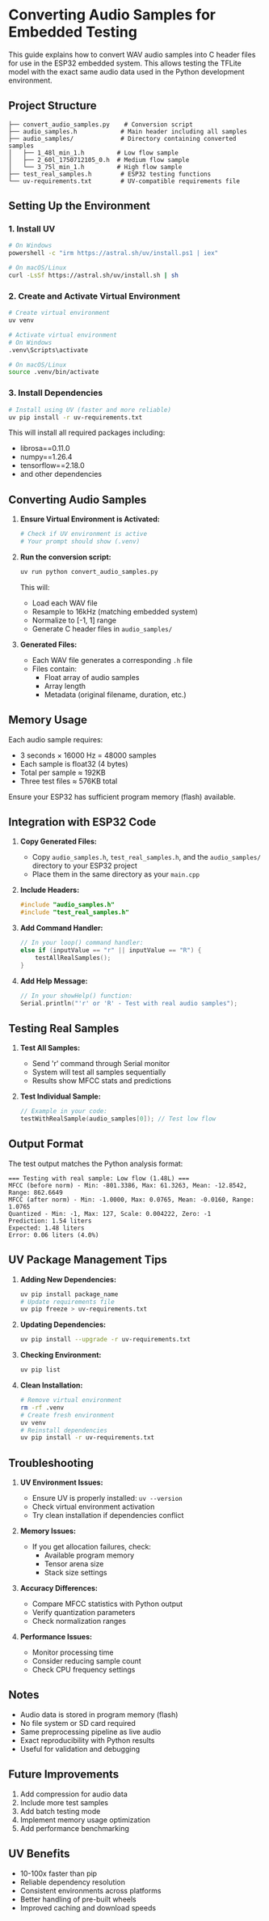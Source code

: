 # Converting Audio Samples for Embedded Testing

This guide explains how to convert WAV audio samples into C header files for use in the ESP32 embedded system. This allows testing the TFLite model with the exact same audio data used in the Python development environment.

## Project Structure

```
├── convert_audio_samples.py    # Conversion script
├── audio_samples.h            # Main header including all samples
├── audio_samples/             # Directory containing converted samples
│   ├── 1_48l_min_1.h         # Low flow sample
│   ├── 2_60l_1750712105_0.h  # Medium flow sample
│   └── 3_75l_min_1.h         # High flow sample
├── test_real_samples.h        # ESP32 testing functions
└── uv-requirements.txt        # UV-compatible requirements file
```

## Setting Up the Environment

### 1. Install UV

```bash
# On Windows
powershell -c "irm https://astral.sh/uv/install.ps1 | iex"

# On macOS/Linux
curl -LsSf https://astral.sh/uv/install.sh | sh
```

### 2. Create and Activate Virtual Environment

```bash
# Create virtual environment
uv venv

# Activate virtual environment
# On Windows
.venv\Scripts\activate

# On macOS/Linux
source .venv/bin/activate
```

### 3. Install Dependencies

```bash
# Install using UV (faster and more reliable)
uv pip install -r uv-requirements.txt
```

This will install all required packages including:
- librosa==0.11.0
- numpy==1.26.4
- tensorflow==2.18.0
- and other dependencies

## Converting Audio Samples

1. **Ensure Virtual Environment is Activated:**
   ```bash
   # Check if UV environment is active
   # Your prompt should show (.venv)
   ```

2. **Run the conversion script:**
   ```bash
   uv run python convert_audio_samples.py
   ```
   This will:
   - Load each WAV file
   - Resample to 16kHz (matching embedded system)
   - Normalize to [-1, 1] range
   - Generate C header files in `audio_samples/`

3. **Generated Files:**
   - Each WAV file generates a corresponding `.h` file
   - Files contain:
     - Float array of audio samples
     - Array length
     - Metadata (original filename, duration, etc.)

## Memory Usage

Each audio sample requires:
- 3 seconds × 16000 Hz = 48000 samples
- Each sample is float32 (4 bytes)
- Total per sample ≈ 192KB
- Three test files ≈ 576KB total

Ensure your ESP32 has sufficient program memory (flash) available.

## Integration with ESP32 Code

1. **Copy Generated Files:**
   - Copy `audio_samples.h`, `test_real_samples.h`, and the `audio_samples/` directory to your ESP32 project
   - Place them in the same directory as your `main.cpp`

2. **Include Headers:**
   ```cpp
   #include "audio_samples.h"
   #include "test_real_samples.h"
   ```

3. **Add Command Handler:**
   ```cpp
   // In your loop() command handler:
   else if (inputValue == "r" || inputValue == "R") {
       testAllRealSamples();
   }
   ```

4. **Add Help Message:**
   ```cpp
   // In your showHelp() function:
   Serial.println("'r' or 'R' - Test with real audio samples");
   ```

## Testing Real Samples

1. **Test All Samples:**
   - Send 'r' command through Serial monitor
   - System will test all samples sequentially
   - Results show MFCC stats and predictions

2. **Test Individual Sample:**
   ```cpp
   // Example in your code:
   testWithRealSample(audio_samples[0]); // Test low flow
   ```

## Output Format

The test output matches the Python analysis format:
```
=== Testing with real sample: Low flow (1.48L) ===
MFCC (before norm) - Min: -801.3386, Max: 61.3263, Mean: -12.8542, Range: 862.6649
MFCC (after norm) - Min: -1.0000, Max: 0.0765, Mean: -0.0160, Range: 1.0765
Quantized - Min: -1, Max: 127, Scale: 0.004222, Zero: -1
Prediction: 1.54 liters
Expected: 1.48 liters
Error: 0.06 liters (4.0%)
```

## UV Package Management Tips

1. **Adding New Dependencies:**
   ```bash
   uv pip install package_name
   # Update requirements file
   uv pip freeze > uv-requirements.txt
   ```

2. **Updating Dependencies:**
   ```bash
   uv pip install --upgrade -r uv-requirements.txt
   ```

3. **Checking Environment:**
   ```bash
   uv pip list
   ```

4. **Clean Installation:**
   ```bash
   # Remove virtual environment
   rm -rf .venv
   # Create fresh environment
   uv venv
   # Reinstall dependencies
   uv pip install -r uv-requirements.txt
   ```

## Troubleshooting

1. **UV Environment Issues:**
   - Ensure UV is properly installed: `uv --version`
   - Check virtual environment activation
   - Try clean installation if dependencies conflict

2. **Memory Issues:**
   - If you get allocation failures, check:
     - Available program memory
     - Tensor arena size
     - Stack size settings

3. **Accuracy Differences:**
   - Compare MFCC statistics with Python output
   - Verify quantization parameters
   - Check normalization ranges

4. **Performance Issues:**
   - Monitor processing time
   - Consider reducing sample count
   - Check CPU frequency settings

## Notes

- Audio data is stored in program memory (flash)
- No file system or SD card required
- Same preprocessing pipeline as live audio
- Exact reproducibility with Python results
- Useful for validation and debugging

## Future Improvements

1. Add compression for audio data
2. Include more test samples
3. Add batch testing mode
4. Implement memory usage optimization
5. Add performance benchmarking

## UV Benefits

- 10-100x faster than pip
- Reliable dependency resolution
- Consistent environments across platforms
- Better handling of pre-built wheels
- Improved caching and download speeds